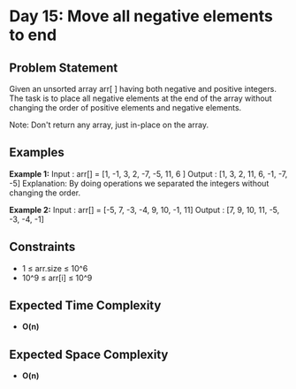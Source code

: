 # Day 15: Move all negative elements to end

## Problem Statement

Given an unsorted array arr[ ] having both negative and positive integers. The task is to place all negative elements at the end of the array without changing the order of positive elements and negative elements.

Note: Don't return any array, just in-place on the array.

## Examples

**Example 1:**
Input : arr[] = [1, -1, 3, 2, -7, -5, 11, 6 ]
Output : [1, 3, 2, 11, 6, -1, -7, -5]
Explanation: By doing operations we separated the integers without changing the order.

**Example 2:**
Input : arr[] = [-5, 7, -3, -4, 9, 10, -1, 11]
Output : [7, 9, 10, 11, -5, -3, -4, -1]

## Constraints

- 1 ≤ arr.size ≤ 10^6
- 10^9 ≤ arr[i] ≤ 10^9

## Expected Time Complexity

- **O(n)**

## Expected Space Complexity

- **O(n)**
